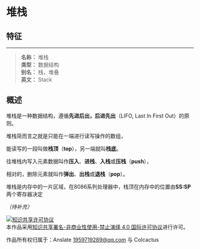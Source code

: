 # 堆栈

## 特征

---

>**名称：** 堆栈  
>**类型：** 数据结构  
>**别名：** 栈，堆叠  
>**英文：** Stack

## 概述

堆栈是一种数据结构，遵循**先进后出，后进先出**（LIFO, Last In First Out）的原则。

堆栈简而言之就是只能在一端进行读写操作的数组，

能读写的一段叫做**栈顶**（**top**），另一端就叫**栈底**。

往堆栈内写入元素数据叫作**压入**、**进栈**、**入栈**或**压栈**（**push**），

相对的，删除元素就叫作**弹出**、**出栈**或**退栈**（**pop**）。

堆栈是内存中的一片区域，在8086系列处理器中，栈顶在内存中的位置由**SS:SP**两个寄存器决定

*（待补充）*

<a rel="license" href="http://creativecommons.org/licenses/by-nc-nd/4.0/"><img alt="知识共享许可协议" style="border-width:0" src="https://i.creativecommons.org/l/by-nc-nd/4.0/88x31.png" /></a><br />本作品采用<a rel="license" href="http://creativecommons.org/licenses/by-nc-nd/4.0/">知识共享署名-非商业性使用-禁止演绎 4.0 国际许可协议</a>进行许可。

作品所有权归属于：Anslate <1959719289@qq.com> 与 Colcactus